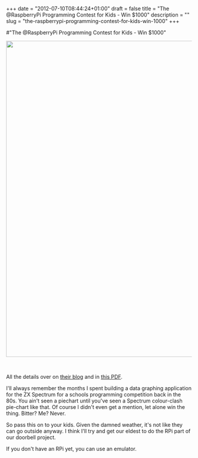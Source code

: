 +++
date = "2012-07-10T08:44:24+01:00"
draft = false
title = "The @RaspberryPi Programming Contest for Kids - Win $1000"
description = ""
slug = "the-raspberrypi-programming-contest-for-kids-win-1000"
+++

#"The @RaspberryPi Programming Contest for Kids - Win $1000"

<a href="http://www.raspberrypi.org/wp-content/uploads/2012/07/Summer-Code-001c.pdf"><img class="size-full wp-image-789 alignnone" title="competition" src="https://s3-eu-west-1.amazonaws.com/conoroneill.net/wp-content/uploads/2012/07/competition.png" alt="" width="855" height="856" /></a>

&nbsp;

All the details over on <a href="http://www.raspberrypi.org/archives/1545">their blog</a> and in <a href="http://www.raspberrypi.org/wp-content/uploads/2012/07/Summer-Code-001c.pdf">this PDF</a>.

I'll always remember the months I spent building a data graphing application for the ZX Spectrum for a schools programming competition back in the 80s. You ain't seen a piechart until you've seen a Spectrum colour-clash pie-chart like that. Of course I didn't even get a mention, let alone win the thing. Bitter? Me? Never.

So pass this on to your kids. Given the damned weather, it's not like they can go outside anyway. I think I'll try and get our eldest to do the RPi part of our doorbell project.

If you don't have an RPi yet, you can use an emulator.